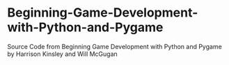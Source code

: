 # Beginning-Game-Development-with-Python-and-Pygame
Source Code from Beginning Game Development with Python and Pygame by Harrison Kinsley and Will McGugan
